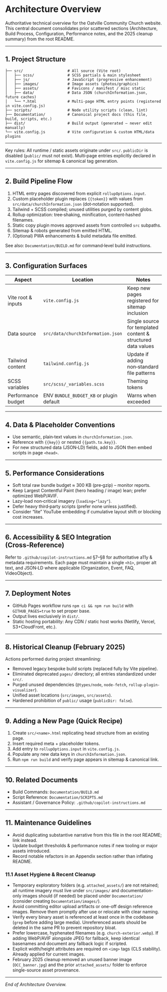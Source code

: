 # Architecture Overview

Authoritative technical overview for the Oatville Community Church website. This central document consolidates prior scattered sections (Architecture, Build Process, Configuration, Performance notes, and the 2025 cleanup summary) from the root README.

---

## 1. Project Structure

```text
├── src/                    # All source (Vite root)
│   ├── scss/               # SCSS partials & main stylesheet
│   ├── js/                 # JavaScript (progressive enhancement)
│   ├── images/             # Image assets (photos/graphics)
│   ├── assets/             # Favicons / manifest / misc static
│   ├── data/               # Data JSON (churchInformation.json, future caches)
│   └── *.html              # Multi‑page HTML entry points (registered in vite.config.js)
├── scripts/                # Node utility scripts (clean, lint)
├── Documentation/          # Canonical project docs (this file, build, scripts, etc.)
├── dist/                   # Build output (generated – never edit manually)
└── vite.config.js          # Vite configuration & custom HTML/data plugins
```

---
Key rules: All runtime / static assets originate under `src/`. `publicDir` is disabled (`public/` must not exist). Multi‑page entries explicitly declared in `vite.config.js` for sitemap & canonical tag generation.

---

## 2. Build Pipeline Flow

1. HTML entry pages discovered from explicit `rollupOptions.input`.
2. Custom placeholder plugin replaces `{{token}}` with values from `src/data/churchInformation.json` (dot‑notation supported).
3. Tailwind + SCSS compiled; unused utilities purged by content globs.
4. Rollup optimization: tree‑shaking, minification, content‑hashed filenames.
5. Static copy plugin moves approved assets from controlled `src` subpaths.
6. Sitemap & robots generated from emitted HTML.
7. (Optional) PWA enhancements & build metadata file emitted.

See also: `Documentation/BUILD.md` for command‑level build instructions.

---

## 3. Configuration Surfaces

| Aspect | Location | Notes |
|--------|----------|-------|
| Vite root & inputs | `vite.config.js` | Keep new pages registered for sitemap inclusion |
| Data source | `src/data/churchInformation.json` | Single source for templated content & structured data values |
| Tailwind content | `tailwind.config.js` | Update if adding non‑standard file patterns |
| SCSS variables | `src/scss/_variables.scss` | Theming tokens |
| Performance budget | ENV `BUNDLE_BUDGET_KB` or plugin default | Warns when exceeded |

---

## 4. Data & Placeholder Conventions

- Use semantic, plain‑text values in `churchInformation.json`.
- Reference with `{{key}}` or nested `{{path.to.key}}`.
- For new structured data (JSON‑LD) fields, add to JSON then embed scripts in page `<head>`.

---

## 5. Performance Considerations

- Soft total raw bundle budget ≈ 300 KB (pre‑gzip) – monitor reports.
- Keep Largest Contentful Paint (hero heading / image) lean; prefer optimized WebP/AVIF.
- Lazy‑load non‑critical imagery (`loading="lazy"`).
- Defer heavy third‑party scripts (prefer none unless justified).
- Consider “lite” YouTube embedding if cumulative layout shift or blocking cost increases.

---

## 6. Accessibility & SEO Integration (Cross‑Reference)

Refer to `.github/copilot-instructions.md` §7–§8 for authoritative a11y & metadata requirements. Each page must maintain a single `<h1>`, proper alt text, and JSON‑LD where applicable (Organization, Event, FAQ, VideoObject).

---

## 7. Deployment Notes

- GitHub Pages workflow runs `npm ci && npm run build` with `GITHUB_PAGES=true` to set proper base.
- Output lives exclusively in `dist/`.
- Static hosting portability: Any CDN / static host works (Netlify, Vercel, S3+CloudFront, etc.).

---

## 8. Historical Cleanup (February 2025)

Actions performed during project streamlining:

- Removed legacy bespoke build scripts (replaced fully by Vite pipeline).
- Eliminated deprecated `pages/` directory; all entries standardized under `src/`.
- Purged unused dependencies (`@types/node`, `node-fetch`, `rollup-plugin-visualizer`).
- Unified asset locations (`src/images`, `src/assets`).
- Hardened prohibition of `public/` usage (`publicDir: false`).

---

## 9. Adding a New Page (Quick Recipe)

1. Create `src/<name>.html` replicating head structure from an existing page.
2. Insert required meta + placeholder tokens.
3. Add entry to `rollupOptions.input` in `vite.config.js`.
4. Populate any new data keys in `churchInformation.json`.
5. Run `npm run build` and verify page appears in sitemap & canonical link.

---

## 10. Related Documents

- Build Commands: `Documentation/BUILD.md`
- Script Reference: `Documentation/SCRIPTS.md`
- Assistant / Governance Policy: `.github/copilot-instructions.md`

---

## 11. Maintenance Guidelines

- Avoid duplicating substantive narrative from this file in the root README; link instead.
- Update budget thresholds & performance notes if new tooling or major assets introduced.
- Record notable refactors in an Appendix section rather than inflating README.

### 11.1 Asset Hygiene & Recent Cleanup

- Temporary exploratory folders (e.g. `attached_assets/`) are not retained; all runtime imagery must live under `src/images/` and documentation-only images should (if needed) be placed under `Documentation/` (consider creating `Documentation/images/`).
- Avoid committing editor upload artifacts or one-off design reference images. Remove them promptly after use or relocate with clear naming.
- Verify every binary asset is referenced at least once in the codebase (`grep` before adding large media). Unreferenced assets should be deleted in the same PR to prevent repository bloat.
- Prefer lowercase, hyphenated filenames (e.g. `church-exterior.webp`). If adding WebP/AVIF alongside JPEG for fallback, keep identical basenames and document any fallback logic if scripted.
- Explicit width/height attributes are required on `<img>` tags (CLS stability). Already applied for current images.
- February 2025 cleanup removed an unused banner image (`OCC_banner.jpg`) and the prior `attached_assets/` folder to enforce single-source asset provenance.

---
*End of Architecture Overview.*
